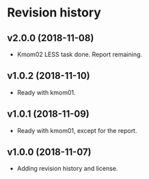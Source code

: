 Revision history
==================

v2.0.0 (2018-11-08)
------------------------
* Kmom02 LESS task done. Report remaining.

v1.0.2 (2018-11-10)
------------------------
* Ready with kmom01.

v1.0.1 (2018-11-09)
------------------------
* Ready with kmom01, except for the report.


v1.0.0 (2018-11-07)
------------------------
* Adding revision history and license.
